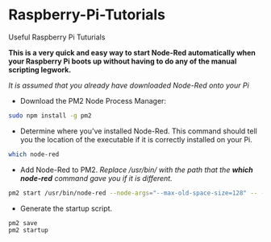 # Raspberry-Pi-Tutorials
Useful Raspberry Pi Tuturials

__This is a very quick and easy way to start Node-Red automatically when your Raspberry Pi boots up without having to do any of the manual scripting legwork.__

*It is assumed that you already have downloaded Node-Red onto your Pi*

* Download the PM2 Node Process Manager:
```bash
sudo npm install -g pm2
```
* Determine where you've installed Node-Red. This command should tell you the location of the executable if it is correctly installed on your Pi.
```bash
which node-red
```

* Add Node-Red to PM2. *Replace /usr/bin/ with the path that the __which node-red__ command gave you if it is different.*
```bash
pm2 start /usr/bin/node-red --node-args="--max-old-space-size=128" -- -v
```

* Generate the startup script.
```bash
pm2 save
pm2 startup
```
